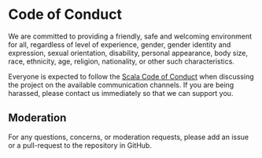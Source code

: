 # Code of Conduct

We are committed to providing a friendly, safe and welcoming environment for all, regardless of level of experience, gender, gender identity and expression, sexual orientation, disability, personal appearance, body size, race, ethnicity, age, religion, nationality, or other such characteristics.

Everyone is expected to follow the [Scala Code of Conduct] when discussing the project on the available communication channels. If you are being harassed, please contact us immediately so that we can support you.

## Moderation

For any questions, concerns, or moderation requests, please add an issue or a pull-request to the repository in GitHub.

[Scala Code of Conduct]: https://www.scala-lang.org/conduct/
[Repository]: https://github.com/amsen20/gurl/